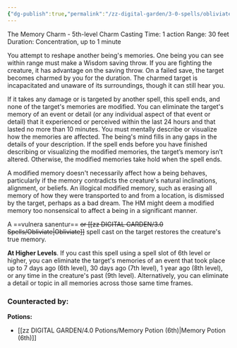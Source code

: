 ```yaml
---
{"dg-publish":true,"permalink":"/zz-digital-garden/3-0-spells/obliviate/"}
---
```


The Memory Charm - 5th-level Charm 
Casting Time: 1 action 
Range: 30 feet 
Duration: Concentration, up to 1 minute 

You attempt to reshape another being's memories. One being you can see within range must make a Wisdom saving throw. If you are fighting the creature, it has advantage on the saving throw. On a failed save, the target becomes charmed by you for the duration. The charmed target is incapacitated and unaware of its surroundings, though it can still hear you. 

If it takes any damage or is targeted by another spell, this spell ends, and none of the target's memories are modified. You can eliminate the target's memory of an event or detail (or any individual aspect of that event or detail) that it experienced or perceived within the last 24 hours and that lasted no more than 10 minutes. You must mentally describe or visualize how the memories are affected. The being's mind fills in any gaps in the details of your description. If the spell ends before you have finished describing or visualizing the modified memories, the target’s memory isn’t altered. Otherwise, the modified memories take hold when the spell ends. 

A modified memory doesn't necessarily affect how a being behaves, particularly if the memory contradicts the creature's natural inclinations, alignment, or beliefs. An illogical modified memory, such as erasing all memory of how they were transported to and from a location, is dismissed by the target, perhaps as a bad dream. The HM might deem a modified memory too nonsensical to affect a being in a significant manner. 

A ==vulnera sanentur== ~~or [[zz DIGITAL GARDEN/3.0 Spells/Obliviate\|Obliviate]]~~ spell cast on the target restores the creature's true memory. 

**At Higher Levels**. If you cast this spell using a spell slot of 6th level or higher, you can eliminate the target's memories of an event that took place up to 7 days ago (6th level), 30 days ago (7th level), 1 year ago (8th level), or any time in the creature's past (9th level). Alternatively, you can eliminate a detail or topic in all memories across those same time frames.

### Counteracted by:
**Potions:**
- [[zz DIGITAL GARDEN/4.0 Potions/Memory Potion (6th)\|Memory Potion (6th)]]